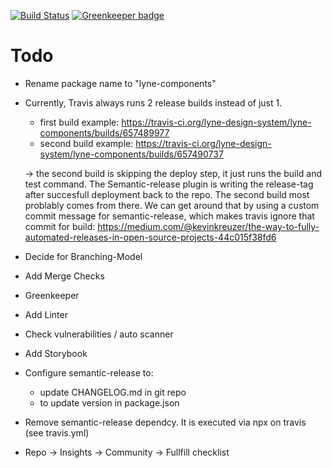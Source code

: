[![Build Status](https://travis-ci.org/lyne-design-system/lyne-components.svg?branch=master)](https://travis-ci.org/lyne-design-system/lyne-components) [![Greenkeeper badge](https://badges.greenkeeper.io/lyne-design-system/lyne-components.svg)](https://greenkeeper.io/)

# Todo
- Rename package name to "lyne-components"
- Currently, Travis always runs 2 release builds instead of just 1.
    - first build example: https://travis-ci.org/lyne-design-system/lyne-components/builds/657489977
    - second build example: https://travis-ci.org/lyne-design-system/lyne-components/builds/657490737

    -> the second build is skipping the deploy step, it just runs the build and test command. The Semantic-release plugin is writing the release-tag after succesfull deployment back to the repo. The second build most problably comes from there. We can get around that by using a custom commit message for semantic-release, which makes travis ignore that commit for build:
    https://medium.com/@kevinkreuzer/the-way-to-fully-automated-releases-in-open-source-projects-44c015f38fd6

- Decide for Branching-Model
- Add Merge Checks
- Greenkeeper
- Add Linter
- Check vulnerabilities / auto scanner
- Add Storybook
- Configure semantic-release to:
  - update CHANGELOG.md in git repo
  - to update version in package.json
- Remove semantic-release dependcy. It is executed via npx on travis (see travis.yml)
- Repo -> Insights -> Community -> Fullfill checklist
